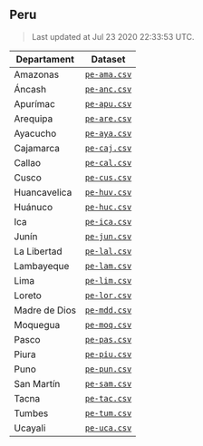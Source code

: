 ## Peru

> Last updated at Jul 23 2020 22:33:53 UTC.


| Departament | Dataset |
| ----------- | ------- |
| Amazonas | [`pe-ama.csv`](pe-ama.csv) |
| Áncash | [`pe-anc.csv`](pe-anc.csv) |
| Apurímac | [`pe-apu.csv`](pe-apu.csv) |
| Arequipa | [`pe-are.csv`](pe-are.csv) |
| Ayacucho | [`pe-aya.csv`](pe-aya.csv) |
| Cajamarca | [`pe-caj.csv`](pe-caj.csv) |
| Callao | [`pe-cal.csv`](pe-cal.csv) |
| Cusco | [`pe-cus.csv`](pe-cus.csv) |
| Huancavelica | [`pe-huv.csv`](pe-huv.csv) |
| Huánuco | [`pe-huc.csv`](pe-huc.csv) |
| Ica | [`pe-ica.csv`](pe-ica.csv) |
| Junín | [`pe-jun.csv`](pe-jun.csv) |
| La Libertad | [`pe-lal.csv`](pe-lal.csv) |
| Lambayeque | [`pe-lam.csv`](pe-lam.csv) |
| Lima | [`pe-lim.csv`](pe-lim.csv) |
| Loreto | [`pe-lor.csv`](pe-lor.csv) |
| Madre de Dios | [`pe-mdd.csv`](pe-mdd.csv) |
| Moquegua | [`pe-moq.csv`](pe-moq.csv) |
| Pasco | [`pe-pas.csv`](pe-pas.csv) |
| Piura | [`pe-piu.csv`](pe-piu.csv) |
| Puno | [`pe-pun.csv`](pe-pun.csv) |
| San Martín | [`pe-sam.csv`](pe-sam.csv) |
| Tacna | [`pe-tac.csv`](pe-tac.csv) |
| Tumbes | [`pe-tum.csv`](pe-tum.csv) |
| Ucayali | [`pe-uca.csv`](pe-uca.csv) |

